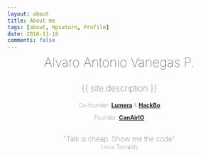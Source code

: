 ```yaml
---
layout: about
title: About me
tags: [about, Hpsaturn, Profile]
date: 2018-11-18
comments: false
---
```


<center style="margin-top:-20px">

<p style="font-size:1.8rem;font-weight:100;">
Alvaro Antonio Vanegas P.
</p>

<p style="font-size:1.2rem;font-weight:100;">
{{ site.description }}
</p>

<p style="font-size:0.8rem;font-weight:100">
Co-founder:
<a href="http://lumera.co/ks" target="_blank"><b>Lumera</b></a> & <a href="http://hackbo.co" target="_blank"><b>HackBo</b></a>
</p>

<p style="font-size:0.8rem;font-weight:100">
Founder:
<a href="http://canair.io" target="_blank"><b>CanAirIO</b></a>
</p>
</center>

<center style="margin-top:30px">
<p style="font-size:1.0rem;font-weight:80;">
"Talk is cheap. Show me the code" 
</p>
<p style="font-size:.8rem;font-weight:60;margin-top:-15px">
Linus Torvalds 
</p>
</center>





